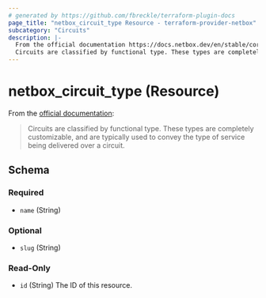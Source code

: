 ```yaml
---
# generated by https://github.com/fbreckle/terraform-plugin-docs
page_title: "netbox_circuit_type Resource - terraform-provider-netbox"
subcategory: "Circuits"
description: |-
  From the official documentation https://docs.netbox.dev/en/stable/core-functionality/circuits/#circuit-types:
  Circuits are classified by functional type. These types are completely customizable, and are typically used to convey the type of service being delivered over a circuit.
---
```


# netbox_circuit_type (Resource)

From the [official documentation](https://docs.netbox.dev/en/stable/core-functionality/circuits/#circuit-types):

> Circuits are classified by functional type. These types are completely customizable, and are typically used to convey the type of service being delivered over a circuit.



<!-- schema generated by tfplugindocs -->
## Schema

### Required

- `name` (String)

### Optional

- `slug` (String)

### Read-Only

- `id` (String) The ID of this resource.


